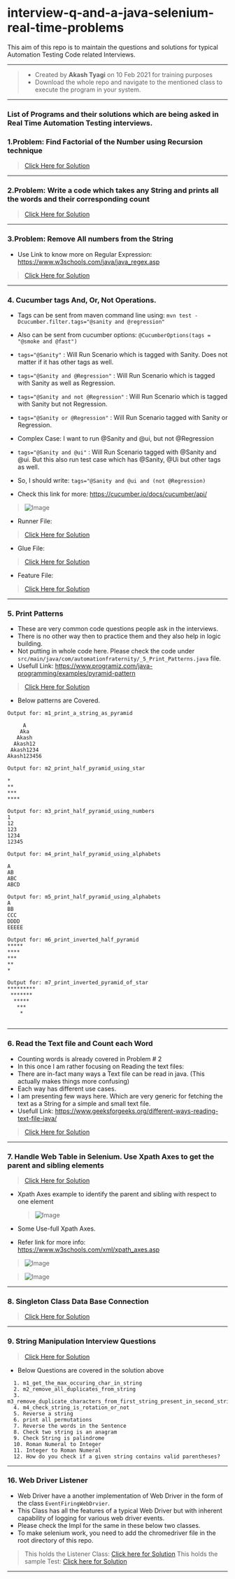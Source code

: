 # interview-q-and-a-java-selenium-real-time-problems
This aim of this repo is to maintain the questions and solutions for typical Automation Testing Code related Interviews.

---

> * Created by <b>Akash Tyagi</b> on 10 Feb 2021 for training purposes
> * Download the whole repo and navigate to the mentioned class to execute the program in your system.

---

### List of Programs and their solutions which are being asked in  Real Time Automation Testing interviews.

### 1.Problem: Find Factorial of the Number using Recursion technique

> [Click Here for Solution](src/main/java/com/automationfraternity/_1_Factorial_Recursive.java)

---

### 2.Problem: Write a code which takes any String and prints all the words and their corresponding count

> [Click Here for Solution](src/main/java/com/automationfraternity/_2_Count_All_Words_In_String.java)

---

### 3.Problem: Remove All numbers from the String

* Use Link to know more on Regular Expression: https://www.w3schools.com/java/java_regex.asp

> [Click Here for Solution](src/main/java/com/automationfraternity/_3_RegExp_Remove_Int_From_String.java)

---

### 4. Cucumber tags And, Or, Not Operations.
    
* Tags can be sent from maven command line using: ```mvn test -Dcucumber.filter.tags="@sanity and @regression"```
* Also can be sent from cucumber options: ```@CucumberOptions(tags = "@smoke and @fast")```
  
* ```tags="@Sanity"``` :  Will Run Scenario which is tagged with Sanity. Does not matter if it has other tags as well.
* ```tags="@Sanity and @Regression"``` : Will Run Scenario which is tagged with Sanity as well as Regression.
* ```tags="@Sanity and not @Regression"``` :  Will Run Scenario which is tagged with Sanity but not Regression.
* ```tags="@Sanity or @Regression"``` : Will Run Scenario tagged with Sanity or Regression.

* Complex Case: I want to run @Sanity and @ui, but not @Regression
* ```tags="@Sanity and @ui"``` : Will Run Scenario tagged with @Sanity and @ui. But this also run test case which has @Sanity, @Ui but other tags as well.
* So, I should write: ```tags="@Sanity and @ui and (not @Regression)```

* Check this link for more: https://cucumber.io/docs/cucumber/api/

> ![Image](screenShots/1.png)

* Runner File:
> [Click Here for Solution](src/main/java/com/automationfraternity/_4_Cucumber_Tags_Problem.java)

* Glue File:
> [Click Here for Solution](src/main/java/com/automationfraternity/_4_Cucumber_Tags_Problem_Glue.java)

* Feature File:
> [Click Here for Solution](src/main/resources/features/MyFeature.feature)

---

### 5. Print Patterns

* These are very common code questions people ask in the interviews.
* There is no other way then to practice them and they also help in logic building.
* Not putting in whole code here. Please check the code under ```src/main/java/com/automationfraternity/_5_Print_Patterns.java``` file.
* Usefull Link: https://www.programiz.com/java-programming/examples/pyramid-pattern

> [Click Here for Solution](src/main/java/com/automationfraternity/_5_Print_Patterns.java)

* Below patterns are Covered.
```text
Output for: m1_print_a_string_as_pyramid
      
     A
    Aka
   Akash
  Akash12
 Akash1234
Akash123456

Output for: m2_print_half_pyramid_using_star

*
**
***
****

Output for: m3_print_half_pyramid_using_numbers
1
12
123
1234
12345

Output for: m4_print_half_pyramid_using_alphabets

A
AB
ABC
ABCD

Output for: m5_print_half_pyramid_using_alphabets
A
BB
CCC
DDDD
EEEEE

Output for: m6_print_inverted_half_pyramid
*****
****
***
**
*

Output for: m7_print_inverted_pyramid_of_star
*********
 *******
  *****
   ***
    *
     
```

---

### 6. Read the Text file and Count each Word

* Counting words is already covered in Problem # 2
* In this once I am rather focusing on Reading the text files:
* There are in-fact many ways a Text file can be read in java. (This actually makes things more confusing)
* Each way has different use cases.
* I am presenting few ways here. Which are very generic for fetching the text as a String for a simple and small text file.
* Usefull Link: https://www.geeksforgeeks.org/different-ways-reading-text-file-java/

> [Click Here for Solution](src/main/java/com/automationfraternity/_6_Read_Text_File_Count_Each_Word.java)

---

### 7. Handle Web Table in Selenium. Use Xpath Axes to get the parent and sibling elements

> [Click Here for Solution](src/main/java/com/automationfraternity/_7_Selenium_Xpath_Axes_Table_Handling.java)


* Xpath Axes example to identify the parent and sibling with respect to one element
  > ![Image](screenShots/Screenshot%202021-02-14%20at%206.35.04%20PM.png)
  
* Some Use-full Xpath Axes. 
* Refer link for more info: https://www.w3schools.com/xml/xpath_axes.asp
 > ![Image](screenShots/Screenshot%202021-02-14%20at%206.36.32%20PM.png)
 
 > ![Image](screenShots/Screenshot%202021-02-14%20at%206.36.42%20PM.png)
 
---

### 8. Singleton Class Data Base Connection

> [Click Here for Solution](src/main/java/com/automationfraternity/_8_Singleton_Pattern_For_DB.java)

---

### 9. String Manipulation Interview Questions

> [Click Here for Solution](src/main/java/com/automationfraternity/_9_Java_String_Ops_Questions.java)

* Below Questions are covered in the solution above
```text
  1. m1_get_the_max_occuring_char_in_string
  2. m2_remove_all_duplicates_from_string
  3. m3_remove_duplicate_characters_from_first_string_present_in_second_string
  4. m4_check_string_is_rotation_or_not
  5. Reverse a string
  6. print all permutations
  7. Reverse the words in the Sentence
  8. Check two string is an anagram
  9. Check String is palindrome
  10. Roman Numeral to Integer
  11. Integer to Roman Numeral
  12. How do you check if a given string contains valid parentheses?
```

---
### 16. Web Driver Listener
* Web Driver have a another implementation of Web Driver in the form of the class ```EventFiringWebDrvier```.
* This Class has all the features of a typical Web Driver but with inherent capability of logging for various web driver events.
* Please check the Impl for the same in these below two classes.
* To make selenium work, you need to add the chromedriver file in the root directory of this repo.
> This holds the Listener Class: [Click here for Solution](src/main/java/com/automationfraternity/_16_1_WebDriverEvenListenerImpl.java)
> This holds the sample Test: [Click here for Solution](src/main/java/com/automationfraternity/_16_Selenium_WebDriver_Listeners.java)

---
